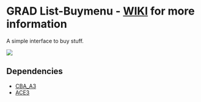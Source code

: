 # GRAD List-Buymenu - [WIKI](https://github.com/gruppe-adler/grad-listBuymenu/wiki) for more information
A simple interface to buy stuff.

![](http://i.imgur.com/asSxvsi.jpg)

## Dependencies
* [CBA_A3](https://github.com/CBATeam/CBA_A3)
* [ACE3](https://github.com/acemod/ACE3)
